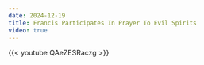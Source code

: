 ```yaml
---
date: 2024-12-19
title: Francis Participates In Prayer To Evil Spirits
video: true
---
```



{{< youtube QAeZESRaczg >}}
